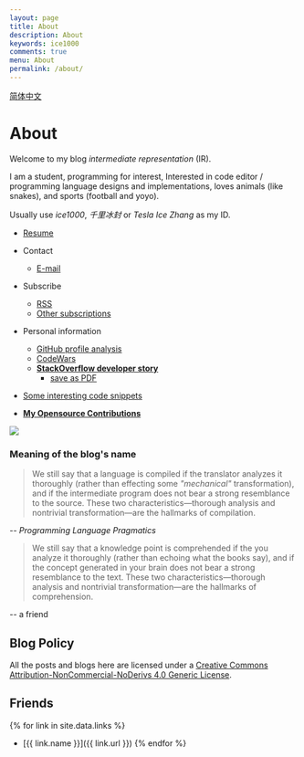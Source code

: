 ```yaml
---
layout: page
title: About
description: About
keywords: ice1000
comments: true
menu: About
permalink: /about/
---
```


[简体中文](../about-cn/)

# About

Welcome to my blog *intermediate representation* (IR).

I am a student, programming for interest,
Interested in code editor / programming language designs and implementations,
loves animals (like snakes), and sports (football and yoyo).

Usually use *ice1000*, *千里冰封* or *Tesla Ice Zhang* as my ID.

+ [Resume](../resume)

+ Contact
  + [E-mail](mailto:ice1000@kotliner.cn)
+ Subscribe
  + [RSS](../feed.xml)
  + [Other subscriptions](../subscribe)
+ Personal information
  + [GitHub profile analysis](https://github-profile-summary.com/user/ice1000)
  + [CodeWars](../codewars/)
  + [**StackOverflow developer story**](http://stackoverflow.com/story/ice1000)
    + [save as PDF](https://stackoverflow.com/users/story/pdf/7083401?View=Pdf)
+ [Some interesting code snippets](../gists/)
+ [**My Opensource Contributions**](../opensource-contributions/)

[![](http://stackexchange.com/users/flair/9532102.png)](http://stackoverflow.com/users/7083401/ice1000 "profile for ice1000 at Stack Overflow, Q&A for professional and enthusiast programmers")

### Meaning of the blog's name

> We still say that a language is compiled if the translator analyzes it thoroughly (rather than effecting some
> *"mechanical"* transformation), and if the intermediate program does not bear a strong resemblance to the source.
> These two characteristics—thorough analysis and nontrivial transformation—are the hallmarks of compilation.

-- *Programming Language Pragmatics*

> We still say that a knowledge point is comprehended if the you analyze it thoroughly (rather than echoing
> what the books say), and if the concept generated in your brain does not bear a strong resemblance to the text.
> These two characteristics—thorough analysis and nontrivial transformation—are the hallmarks of comprehension.

-- a friend

<!-- ## StackExchange Sites -->

<!-- + [![](https://gamedev.stackexchange.com/users/flair/106607.png)](https://gamedev.stackexchange.com/users/106607/ice1000 "profile for ice1000 at Game Development Stack Exchange, Q&A for professional and independent game developers") -->
<!-- + [![](https://codegolf.stackexchange.com/users/flair/70943.png)](https://codegolf.stackexchange.com/users/70943/ice1000 "profile for ice1000 at Programming Puzzles & Code Golf Stack Exchange, Q&A for programming puzzle enthusiasts and code golfers") -->
<!-- + [![](https://askubuntu.com/users/flair/721173.png)](https://askubuntu.com/users/721173/ice1000 "profile for ice1000 at Ask Ubuntu, Q&A for Ubuntu users and developers") -->
<!-- + [![](https://tex.stackexchange.com/users/flair/145304.png)](https://tex.stackexchange.com/users/145304/ice1000 "profile for ice1000 at TeX - LaTeX Stack Exchange, Q&amp;A for users of TeX, LaTeX, ConTeXt, and related typesetting systems") -->

<!-- ## Contact -->

<!-- {% for website in site.data.social %} -->
<!-- * {{ website.sitename }}：[@{{ website.name }}]({{ website.url }}) -->
<!-- {% endfor %} -->


## Blog Policy

<!--
[![License: CC BY-NC-ND 4.0](https://img.shields.io/badge/License-CC%20BY--NC--ND%204.0-lightgrey.svg)](http://creativecommons.org/licenses/by-nc-nd/4.0/)
<a rel="license" href="http://creativecommons.org/licenses/by-nc-nd/4.0/">
<img alt="Creative Commons License" style="border-width:0" src="https://i.creativecommons.org/l/by-nc-nd/4.0/88x31.png" />
</a>
-->


All the posts and blogs here are licensed under a 
<a rel="license" href="http://creativecommons.org/licenses/by-nc-nd/4.0/">
Creative Commons Attribution-NonCommercial-NoDerivs 4.0 Generic License</a>.

## Friends

{% for link in site.data.links %}
* [{{ link.name }}]({{ link.url }})
{% endfor %}
